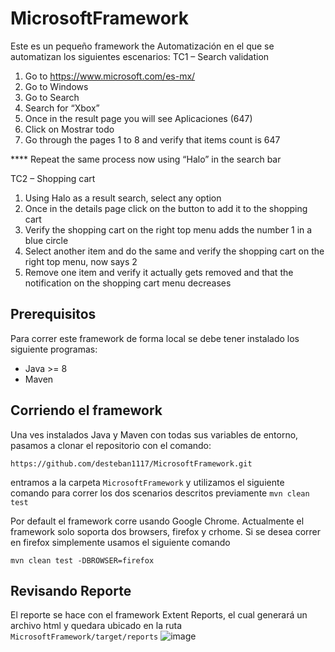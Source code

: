 # MicrosoftFramework

Este es un pequeño framework the Automatización en el que se automatizan los siguientes escenarios:
TC1 – Search validation
1. Go to https://www.microsoft.com/es-mx/
2. Go to Windows
3. Go to Search
4. Search for “Xbox”
5. Once in the result page you will see Aplicaciones (647)
6. Click on Mostrar todo
7. Go through the pages 1 to 8 and verify that items count is 647

**** Repeat the same process now using “Halo” in the search bar

TC2 – Shopping cart
1. Using Halo as a result search, select any option
2. Once in the details page click on the button to add it to the shopping cart
3. Verify the shopping cart on the right top menu adds the number 1 in a blue circle
4. Select another item and do the same and verify the shopping cart on the right top menu, now says 2
5. Remove one item and verify it actually gets removed and that the notification on the shopping cart menu decreases

## Prerequisitos
Para correr este framework de forma local se debe tener instalado los siguiente programas:
- Java >= 8
- Maven

## Corriendo el framework
Una ves instalados Java y Maven con todas sus variables de entorno, pasamos a clonar el repositorio con el comando:

`https://github.com/desteban1117/MicrosoftFramework.git`

entramos a la carpeta `MicrosoftFramework` y utilizamos el siguiente comando para correr los dos scenarios descritos previamente
`mvn clean test`

Por default el framework corre usando Google Chrome. Actualmente el framework solo soporta dos browsers, firefox y crhome.
Si se desea correr en firefox simplemente usamos el siguiente comando

`mvn clean test -DBROWSER=firefox`

## Revisando Reporte
El reporte se hace con el framework Extent Reports, el cual generará un archivo html y quedara ubicado en la ruta `MicrosoftFramework/target/reports`
![image](https://user-images.githubusercontent.com/25933257/151751480-bc4fca5d-644f-43cd-bad8-efe37f481509.png)


